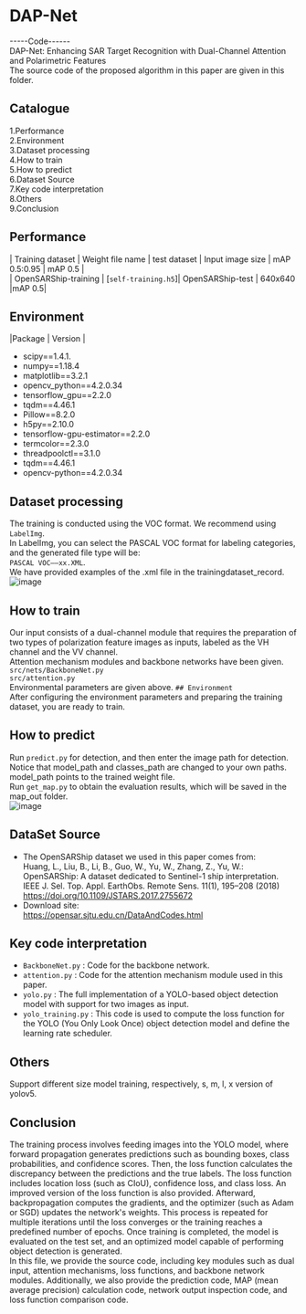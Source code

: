 # DAP-Net
-----Code------  
DAP-Net: Enhancing SAR Target Recognition with Dual-Channel Attention and Polarimetric Features  
The source code of the proposed algorithm in this paper are given in this folder.
## Catalogue
1.Performance  
2.Environment  
3.Dataset processing  
4.How to train  
5.How to predict  
6.Dataset Source  
7.Key code interpretation   
8.Others  
9.Conclusion  
## Performance
| Training dataset | Weight file name | test dataset | Input image size | mAP 0.5:0.95 | mAP 0.5 |  
| OpenSARShip-training | [```self-training.h5```]| OpenSARShip-test | 640x640 |mAP 0.5|  
## Environment
|Package  |  Version |  
* scipy==1.4.1.    
* numpy==1.18.4    
* matplotlib==3.2.1  
* opencv_python==4.2.0.34  
* tensorflow_gpu==2.2.0  
* tqdm==4.46.1  
* Pillow==8.2.0  
* h5py==2.10.0  
* tensorflow-gpu-estimator==2.2.0  
* termcolor==2.3.0  
* threadpoolctl==3.1.0  
* tqdm==4.46.1  
* opencv-python==4.2.0.34   
## Dataset processing
The training is conducted using the VOC format.
We recommend using ```LabelImg```.  
In LabelImg, you can select the PASCAL VOC format for labeling categories, and the generated file type will be:  
```PASCAL VOC——xx.XML```.  
We have provided examples of the .xml file in the trainingdataset_record.
![image](https://github.com/user-attachments/assets/028e1ecb-39e2-4417-b8a8-f696ef3fc727)  

## How to train
Our input consists of a dual-channel module that requires the preparation of two types of polarization feature images as inputs, labeled as the VH channel and the VV channel.  
Attention mechanism modules and backbone networks have been given.  
```src/nets/BackboneNet.py```  
```src/attention.py```  
Environmental parameters are given above.
```## Environment```  
After configuring the environment parameters and preparing the training dataset, you are ready to train.   
## How to predict
Run ```predict.py``` for detection, and then enter the image path for detection.  
Notice that model_path and classes_path are changed to your own paths.  
model_path points to the trained weight file.   
Run  ```get_map.py``` to obtain the evaluation results, which will be saved in the map_out folder.  
![image](https://github.com/user-attachments/assets/b93facd2-7fed-4bd9-8e0b-d4c488946172)  

## DataSet Source
* The OpenSARShip dataset we used in this paper comes from:  
Huang, L., Liu, B., Li, B., Guo, W., Yu, W., Zhang, Z., Yu, W.: OpenSARShip: A dataset dedicated to Sentinel-1 ship interpretation. IEEE J. Sel. Top. Appl. EarthObs. Remote Sens. 11(1), 195–208 (2018)   
https://doi.org/10.1109/JSTARS.2017.2755672  
* Download site:   
https://opensar.sjtu.edu.cn/DataAndCodes.html  
## Key code interpretation 
* ```BackboneNet.py``` : Code for the backbone network.  
* ```attention.py``` : Code for the attention mechanism module used in this paper.  
* ```yolo.py``` : The full implementation of a YOLO-based object detection model with support for two images as input.  
* ```yolo_training.py``` : This code is used to compute the loss function for the YOLO (You Only Look Once) object detection model and define the learning rate scheduler.  
## Others
Support different size model training, respectively, s, m, l, x version of yolov5.  
## Conclusion
The training process involves feeding images into the YOLO model, where forward propagation generates predictions such as bounding boxes, class probabilities, and confidence scores. Then, the loss function calculates the discrepancy between the predictions and the true labels. The loss function includes location loss (such as CIoU), confidence loss, and class loss. An improved version of the loss function is also provided. 
Afterward, backpropagation computes the gradients, and the optimizer (such as Adam or SGD) updates the network's weights. This process is repeated for multiple iterations until the loss converges or the training reaches a predefined number of epochs. Once training is completed, the model is evaluated on the test set, and an optimized model capable of performing object detection is generated.  
In this file, we provide the source code, including key modules such as dual input, attention mechanisms, loss functions, and backbone network modules. Additionally, we also provide the prediction code, MAP (mean average precision) calculation code, network output inspection code, and loss function comparison code.

